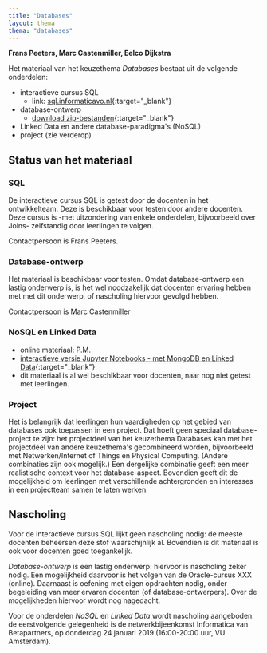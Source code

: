 ```yaml
---
title: "Databases"
layout: thema
thema: "databases"
---
```


**Frans Peeters, Marc Castenmiller, Eelco Dijkstra**

Het materiaal van het keuzethema *Databases* bestaat uit de volgende onderdelen:

* interactieve cursus SQL
    * link: [sql.informaticavo.nl](https://sql.informaticavo.nl){:target="_blank"}
* database-ontwerp
    * [download zip-bestanden](http://kseinformatica.nl/databasedesign.zip){:target="_blank"}
* Linked Data en andere database-paradigma's (NoSQL)
* project (zie verderop)

## Status van het materiaal

### SQL

De interactieve cursus SQL is getest door de docenten in het ontwikkelteam.
Deze is beschikbaar voor testen door andere docenten.
Deze cursus is -met uitzondering van enkele onderdelen, bijvoorbeeld over Joins- zelfstandig door leerlingen te volgen.

Contactpersoon is Frans Peeters.

### Database-ontwerp

Het materiaal is beschikbaar voor testen.
Omdat database-ontwerp een lastig onderwerp is, is het wel noodzakelijk dat docenten ervaring hebben met met dit onderwerp,
of nascholing hiervoor gevolgd hebben.

Contactpersoon is Marc Castenmiller

### NoSQL en Linked Data

* online materiaal: P.M.
* [interactieve versie Jupyter Notebooks - met MongoDB en Linked Data](https://db.infvo.nl){:target="_blank"}
* dit materiaal is al wel beschikbaar voor docenten, naar nog niet getest met leerlingen.

### Project

Het is belangrijk dat leerlingen hun vaardigheden op het gebied van databases ook toepassen in een project.
Dat hoeft geen speciaal database-project te zijn:
het projectdeel van het keuzethema Databases kan met het projectdeel van andere keuzethema's gecombineerd worden,
bijvoorbeeld met Netwerken/Internet of Things en Physical Computing.
(Andere combinaties zijn ook mogelijk.)
Een dergelijke combinatie geeft een meer realistische context voor het database-aspect.
Bovendien geeft dit de mogelijkheid om  leerlingen met verschillende achtergronden en interesses in een projectteam samen te laten werken.



## Nascholing

Voor de interactieve cursus SQL lijkt geen nascholing nodig:
de meeste docenten beheersen deze stof waarschijnlijk al.
Bovendien is dit materiaal is ook voor docenten goed toegankelijk.

*Database-ontwerp* is een lastig onderwerp:
hiervoor is nascholing zeker nodig.
Een mogelijkheid daarvoor is het volgen van de Oracle-cursus XXX (online).
Daarnaast is oefening met eigen opdrachten nodig, onder begeleiding van meer ervaren docenten (of database-ontwerpers).
Over de mogelijkheden hiervoor wordt nog nagedacht.

Voor de onderdelen *NoSQL* en *Linked Data* wordt nascholing aangeboden:
de eerstvolgende gelegenheid is de netwerkbijeenkomst Informatica van Betapartners,
op donderdag 24 januari 2019 (16:00-20:00 uur, VU Amsterdam).
